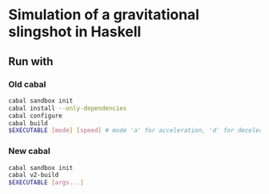 # Simulation of a gravitational slingshot in Haskell

## Run with

### Old cabal

```bash
cabal sandbox init
cabal install --only-dependencies
cabal configure
cabal build
$EXECUTABLE [mode] [speed] # mode 'a' for acceleration, 'd' for deceleration, default 'a'
```

### New cabal

```bash
cabal sandbox init
cabal v2-build
$EXECUTABLE [args...]
```
